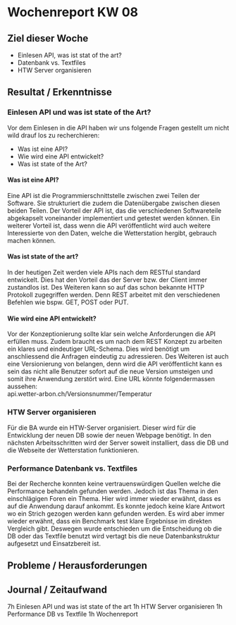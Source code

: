 # Wochenreport KW 08

## Ziel dieser Woche
* Einlesen API, was ist stat of the art?
* Datenbank vs. Textfiles
* HTW Server organisieren


## Resultat / Erkenntnisse
### Einlesen API und was ist state of the Art?
Vor dem Einlesen in die API haben wir uns folgende Fragen gestellt um nicht wild drauf los zu recherchieren:
* Was ist eine API?
* Wie wird eine API entwickelt?
* Was ist state of the Art?

#### Was ist eine API?
Eine API ist die Programmierschnittstelle zwischen zwei Teilen der Software. Sie strukturiert die zudem die Datenübergabe zwischen diesen beiden Teilen. Der Vorteil der API ist, das die verschiedenen Softwareteile abgekapselt voneinander implementiert und getestet werden können. Ein weiterer Vorteil ist, dass wenn die API veröffentlicht wird auch weitere Interessierte von den Daten, welche die Wetterstation hergibt, gebrauch machen können.

#### Was ist state of the art?
In der heutigen Zeit werden viele APIs nach dem RESTful standard entwickelt. Dies hat den Vorteil das der Server bzw. der Client immer zustandlos ist. Des Weiteren kann so auf das schon bekannte HTTP Protokoll zugegriffen werden. Denn REST arbeitet mit den verschiedenen Befehlen wie bspw. GET, POST oder PUT.  

#### Wie wird eine API entwickelt?
Vor der Konzeptionierung sollte klar sein welche Anforderungen die API erfüllen muss. Zudem braucht es um nach dem REST Konzept zu arbeiten ein klares und eindeutiger URL-Schema. Dies wird benötigt um anschliessend die Anfragen eindeutig zu adressieren. Des Weiteren ist auch eine Versionierung von belangen, denn wird die API veröffentlicht kann es sein das nicht alle Benutzer sofort auf die neue Version umsteigen und somit ihre Anwendung zerstört wird. Eine URL könnte folgendermassen aussehen:  
api.wetter-arbon.ch/Versionsnummer/Temperatur

### HTW Server organisieren
Für die BA wurde ein HTW-Server organisiert. Dieser wird für die Entwicklung der neuen DB sowie der neuen Webpage benötigt. In den nächsten Arbeitsschritten wird der Server soweit installiert, dass die DB und die Webseite der Wetterstation funktionieren.

### Performance Datenbank vs. Textfiles
Bei der Recherche konnten keine vertrauenswürdigen Quellen welche die Performance behandeln gefunden werden. Jedoch ist das Thema in den einschlägigen Foren ein Thema. Hier wird immer wieder erwähnt, dass es auf die Anwendung darauf ankommt. Es konnte jedoch keine klare Antwort wo ein Strich gezogen werden kann gefunden werden. Es wird aber immer wieder erwähnt, dass ein Benchmark test klare Ergebnisse im direkten Vergleich gibt. Deswegen wurde entschieden um die Entscheidung ob die DB oder das Textfile benutzt wird vertagt bis die neue Datenbankstruktur aufgesetzt und Einsatzbereit ist.

## Probleme / Herausforderungen

## Journal / Zeitaufwand
7h Einlesen API und was ist state of the art
1h HTW Server organisieren
1h Performance DB vs Textfile
1h Wochenreport
